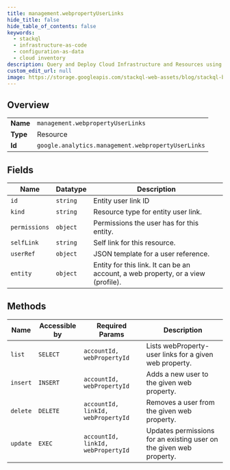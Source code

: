 ```yaml
---
title: management.webpropertyUserLinks
hide_title: false
hide_table_of_contents: false
keywords:
  - stackql
  - infrastructure-as-code
  - configuration-as-data
  - cloud inventory
description: Query and Deploy Cloud Infrastructure and Resources using SQL
custom_edit_url: null
image: https://storage.googleapis.com/stackql-web-assets/blog/stackql-blog-post-featured-image.png
---
```

  
    

## Overview
<table><tbody>
<tr><td><b>Name</b></td><td><code>management.webpropertyUserLinks</code></td></tr>
<tr><td><b>Type</b></td><td>Resource</td></tr>
<tr><td><b>Id</b></td><td><code>google.analytics.management.webpropertyUserLinks</code></td></tr>
</tbody></table>

## Fields
| Name | Datatype | Description |
| ---- | -------- | ----------- |
| `id` | `string` | Entity user link ID |
| `kind` | `string` | Resource type for entity user link. |
| `permissions` | `object` | Permissions the user has for this entity. |
| `selfLink` | `string` | Self link for this resource. |
| `userRef` | `object` | JSON template for a user reference. |
| `entity` | `object` | Entity for this link. It can be an account, a web property, or a view (profile). |
## Methods
| Name | Accessible by | Required Params | Description |
| ---- | ------------- | --------------- | ----------- |
| `list` | `SELECT` | `accountId, webPropertyId` | Lists webProperty-user links for a given web property. |
| `insert` | `INSERT` | `accountId, webPropertyId` | Adds a new user to the given web property. |
| `delete` | `DELETE` | `accountId, linkId, webPropertyId` | Removes a user from the given web property. |
| `update` | `EXEC` | `accountId, linkId, webPropertyId` | Updates permissions for an existing user on the given web property. |
